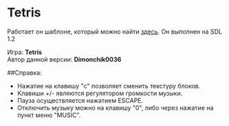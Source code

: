 # Tetris
Работает он шаблоне, который можно найти [здесь](https://github.com/MemberArcades/SDL-ArcadeEngine).
Он выполнен на SDL 1.2

Игра: **Tetris**  
Автор данной версии: **Dimonchik0036** 
  
  
##Справка:  
* Нажатие на клавишу "c" позволяет сменить текстуру блоков.  
* Клавиши +/- являются регулятором громкости музыки.
* Пауза осуществляется нажатием ESCAPE.
* Отключить музыку можно на клавишу "0", либо через нажатие на пункт меню "MUSIC".